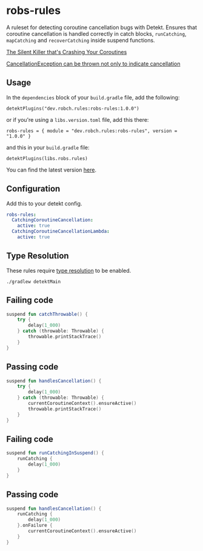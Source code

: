 # robs-rules
A ruleset for detecting coroutine cancellation bugs with Detekt. Ensures that coroutine
cancellation is handled correctly in catch blocks, `runCatching`, `mapCatching` and
`recoverCatching` inside suspend functions.

[The Silent Killer that's Crashing Your Coroutines](https://betterprogramming.pub/the-silent-killer-thats-crashing-your-coroutines-9171d1e8f79b)

[CancellationException can be thrown not only to indicate cancellation](https://github.com/Kotlin/kotlinx.coroutines/issues/3658)

## Usage
In the `dependencies` block of your `build.gradle` file, add the following:
```
detektPlugins("dev.robch.rules:robs-rules:1.0.0")
```

or if you're using a `libs.version.toml` file, add this there:
```
robs-rules = { module = "dev.robch.rules:robs-rules", version = "1.0.0" }
```

and this in your `build.gradle` file:
```
detektPlugins(libs.robs.rules)
```

You can find the latest version [here](https://central.sonatype.com/artifact/dev.robch.rules/robs-rules).

## Configuration
Add this to your detekt config.
```yaml
robs-rules:
  CatchingCoroutineCancellation:
    active: true
  CatchingCoroutineCancellationLambda:
    active: true
```

## Type Resolution
These rules require [type resolution](https://detekt.dev/docs/gettingstarted/type-resolution/) to be enabled.
```
./gradlew detektMain
```

## Failing code
```kotlin
suspend fun catchThrowable() {
    try {
        delay(1_000)
    } catch (throwable: Throwable) {
        throwable.printStackTrace()
    }
}
```

## Passing code
```kotlin
suspend fun handlesCancellation() {
    try {
        delay(1_000)
    } catch (throwable: Throwable) {
        currentCoroutineContext().ensureActive()
        throwable.printStackTrace()
    }
}
```

## Failing code
```kotlin
suspend fun runCatchingInSuspend() {
    runCatching {
        delay(1_000)
    }
}
```

## Passing code
```kotlin
suspend fun handlesCancellation() {
    runCatching {
        delay(1_000)
    }.onFailure {
        currentCoroutineContext().ensureActive()
    }
}
```
